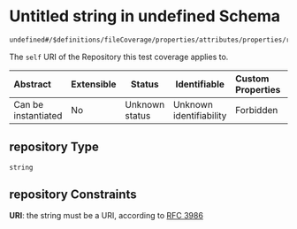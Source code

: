 # Untitled string in undefined Schema

```txt
undefined#/$definitions/fileCoverage/properties/attributes/properties/repository
```

The `self` URI of the Repository this test coverage applies to.


| Abstract            | Extensible | Status         | Identifiable            | Custom Properties | Additional Properties | Access Restrictions | Defined In                                            |
| :------------------ | ---------- | -------------- | ----------------------- | :---------------- | --------------------- | ------------------- | ----------------------------------------------------- |
| Can be instantiated | No         | Unknown status | Unknown identifiability | Forbidden         | Allowed               | none                | [records.json\*](records.json "open original schema") |

## repository Type

`string`

## repository Constraints

**URI**: the string must be a URI, according to [RFC 3986](https://tools.ietf.org/html/rfc4291 "check the specification")
